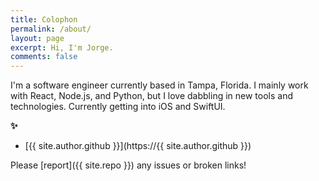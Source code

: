 ```yaml
---
title: Colophon
permalink: /about/
layout: page
excerpt: Hi, I'm Jorge.
comments: false
---
```


I'm a software engineer currently based in Tampa, Florida. I mainly work with React, Node.js, and Python, but I love dabbling in new tools and technologies. Currently getting into iOS and SwiftUI.

**✨**

<!-- - {{ site.author.email }} -->

- [{{ site.author.github }}](https://{{ site.author.github }})

Please [report]({{ site.repo }}) any issues or broken links!
